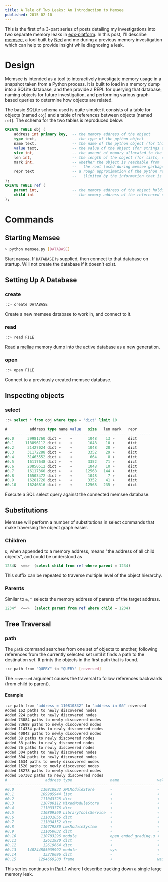 ```yaml
---
title: A Tale of Two Leaks: An Introduction to Memsee
published: 2015-02-10
---
```


This is the first of a 3-part series of posts detailing my investigations into
two separate memory leaks in [edx-platform][]. In this post, I'll describe [memsee][],
a tool built by [Ned][] and me during a previous memory investigation which can help to
provide insight while diagnosing a leak.

<!--more-->

# Design

Memsee is intended as a tool to interactively investigate memory usage in a snapshot
taken from a Python process. It is built to load in a memory dump into a SQLite database,
and then provide a REPL for querying that database, naming objects for future investigation,
and performing various graph-based queries to determine how objects are related.

The basic SQLite schema used is quite simple: it consists of a table for objects (named `obj`)
and a table of references between objects (named `ref`). The schema for the two tables is
reproduced below:

~~~ sql
CREATE TABLE obj (
    address int primary key,  -- the memory address of the object
    type text,                -- the type of the python object
    name text,                -- the name of the python object (for things like functions and classes)
    value text,               -- the value of the object (for strings and ints)
    size int,                 -- the amount of memory allocated to the object
    len int,                  -- the length of the object (for lists, etc)
    mark int,                 -- whether the object is reachable from
                              --   the root (used during memsee garbage collection)
    repr text                 -- a rough approximation of the python repr of the object
                              --   (limited by the information that is dumped by meliae)
);
CREATE TABLE ref (
    parent int,               -- the memory address of the object holding the reference
    child int                 -- the memory address of the referenced object
);
~~~

# Commands

## Starting Memsee

~~~ bash
> python memsee.py [DATABASE]
~~~

Start `memsee`. If `DATABASE` is supplied, then connect to that database on startup.
Will not create the database if it doesn't exist.

## Setting Up A Database

### create

~~~ bash
::> create DATABASE
~~~

Create a new memsee database to work in, and connect to it.

### read

~~~ bash
::> read FILE
~~~

Read a [meliae][] memory dump into the active database as a
new generation.

### open

~~~ bash
::> open FILE
~~~

Connect to a previously created memsee database.


## Inspecting objects

### select

~~~ sql
::> select * from obj where type = 'dict' limit 10

#          address type name value   size   len mark   repr
-------- --------- ---- ---- ----- ------ ----- ------ ----------
#0.0      39981760 dict ∘    ∘       1048    13 ∘      dict
#0.1     118896112 dict ∘    ∘       1048    10 ∘      dict
#0.2      31427024 dict ∘    ∘       1048    20 ∘      dict
#0.3      31172288 dict ∘    ∘       3352    29 ∘      dict
#0.4      31463552 dict ∘    ∘        664     8 ∘      dict
#0.5      16117648 dict ∘    ∘       3352    71 ∘      dict
#0.6      20850512 dict ∘    ∘       1048    10 ∘      dict
#0.7      16117360 dict ∘    ∘      12568   144 ∘      dict
#0.8      16503472 dict ∘    ∘       1048     7 ∘      dict
#0.9      16281728 dict ∘    ∘       3352    41 ∘      dict
#0.10     16246816 dict ∘    ∘      12568   235 ∘      dict
~~~

Execute a SQL select query against the connected memsee database.

## Substitutions

Memsee will perform a number of substitutions in select commands that make traversing
the object graph easier.

### Children

`&`, when appended to a memory address, means "the address of all child objects",
and could be understood as

~~~ sql
1234&  <==>  (select child from ref where parent = 1234)
~~~

This suffix can be repeated to traverse multiple level of the object hierarchy.

### Parents

Similar to `&`, `^` selects the memory address of parents of the target address.

~~~ sql
1234^  <==>  (select parent from ref where child = 1234)
~~~

## Tree Traversal

### path

The `path` command searches from one set of objects to another, following references
from the currently selected set until it finds a path to the destination set.
It prints the objects in the first path that is found.

~~~ bash
::> path from "QUERY" to "QUERY" [reversed]
~~~

The `reversed` argument causes the traversal to follow references backwards (from
child to parent).

#### Example

~~~ bash
::> path from "address = 110810832" to "address in 0&" reversed
Added 162 paths to newly discovered nodes
Added 224 paths to newly discovered nodes
Added 73884 paths to newly discovered nodes
Added 73698 paths to newly discovered nodes
Added 114334 paths to newly discovered nodes
Added 40842 paths to newly discovered nodes
Added 38 paths to newly discovered nodes
Added 38 paths to newly discovered nodes
Added 76 paths to newly discovered nodes
Added 304 paths to newly discovered nodes
Added 304 paths to newly discovered nodes
Added 1634 paths to newly discovered nodes
Added 1520 paths to newly discovered nodes
Added 18278 paths to newly discovered nodes
Added 567302 paths to newly discovered nodes
#                 address type                 name                 value     size   len mark  repr
-------- ---------------- -------------------- -------------------- ------- ------ ----- ----- ----------
#0.0            110810832 XMLModuleStore       ∘                    ∘           64     ∘ ∘     XMLModuleS
#0.1            109985944 list                 ∘                    ∘          104     3 ∘     list
#0.2            111043728 dict                 ∘                    ∘         1048    12 ∘     dict
#0.3            110780112 MixedModuleStore     ∘                    ∘           64     ∘ ∘     MixedModul
#0.4            111033776 dict                 ∘                    ∘          280     1 ∘     dict
#0.5            110809360 LibraryToolsService  ∘                    ∘           64     ∘ ∘     LibraryToo
#0.6            111031056 dict                 ∘                    ∘          280     5 ∘     dict
#0.7            111034352 dict                 ∘                    ∘         3352    41 ∘     dict
#0.8            110779280 LmsModuleSystem      ∘                    ∘           64     ∘ ∘     LmsModuleS
#0.9            111050032 dict                 ∘                    ∘         3352    26 ∘     dict
#0.10           110783296 module               open_ended_grading.u ∘           56     ∘ ∘     open_ended
#0.11            12611920 dict                 ∘                    ∘       786712  6069 ∘     dict
#0.12            12619664 dict                 ∘                    ∘         3352    73 ∘     dict
#0.13     140244885039992 module               sys                  ∘           56     ∘ ∘     sys
#0.14            13270096 dict                 ∘                    ∘         3352    54 ∘     dict
#0.15          1294669280 frame                ∘                    wait       512     ∘ ∘     frame
~~~


This series continues in <a href="/posts/memsee-pt1.html">Part 1</a> where I describe tracking
down a single large memory leak.

[edx-platform]: https://github.com/edx/edx-platform
[meliae]: https://pypi.python.org/pypi/meliae
[memsee]: https://github.com/nedbat/memsee
[Ned]: http://nedbatchelder.com/
